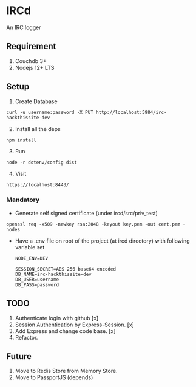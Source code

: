 # IRCd

An IRC logger

## Requirement

1. Couchdb 3+
2. Nodejs 12+ LTS

## Setup

1. Create Database

```
curl -u username:password -X PUT http://localhost:5984/irc-hackthissite-dev
```

2. Install all the deps

```
npm install
```

3. Run

```
node -r dotenv/config dist
```

4. Visit

```
https://localhost:8443/
```

### Mandatory

- Generate self signed certificate (under ircd/src/priv_test)

```
openssl req -x509 -newkey rsa:2048 -keyout key.pem -out cert.pem -nodes
```

- Have a .env file on root of the project (at ircd directory) with following variable set

  ```
  NODE_ENV=DEV

  SESSION_SECRET=AES 256 base64 encoded
  DB_NAME=irc-hackthissite-dev
  DB_USER=username
  DB_PASS=password
  ```

<!-- ```
Top level modules
npm ls -g --depth=0

-- generate self signed certificate --
openssl req -x509 -newkey rsa:2048 -keyout key.pem -out cert.pem -nodes

to get node via sudo in package.json otherwise sudo can't be used
           src            target
sudo ln -s $(type -p node) /usr/bin/node
``` -->

## TODO

1. Authenticate login with github [x]
2. Session Authentication by Express-Session. [x]
3. Add Express and change code base. [x]
4. Refactor.

## Future

1. Move to Redis Store from Memory Store.
2. Move to PassportJS (depends)

```

```
